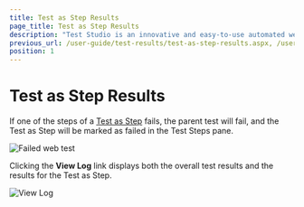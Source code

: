 ```yaml
---
title: Test as Step Results
page_title: Test as Step Results
description: "Test Studio is an innovative and easy-to-use automated web, WPF and load testing solution. Test Studio tests support essential technologies like ASP.NET AJAX, Silverlight, PHP and MVC. HTML5, Testing framework, functional testing, performance testing, load testing, exploratory testing, manual testing."
previous_url: /user-guide/test-results/test-as-step-results.aspx, /user-guide/test-results/test-as-step-results
position: 1
---
```

# Test as Step Results #

If one of the steps of a <a href="/features/custom-steps/test-as-step" target="_blank">Test as Step</a> fails, the parent test will fail, and the Test as Step will be marked as failed in the Test Steps pane.

![Failed web test][1]

Clicking the **View Log** link displays both the overall test results and the results for the Test as Step.

![View Log][2]

[1]: /img/getting-started/test-results/quick-execute-test-step/fig1.png
[2]: /img/getting-started/test-results/quick-execute-test-step/fig2.png